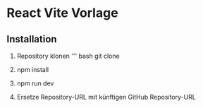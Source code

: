 # React Vite Vorlage

## Installation

1. Repository klonen
''' bash
git clone <Repository-URL>

2. npm install

3. npm run dev

4. Ersetze Repository-URL mit künftigen GitHub Repository-URL
